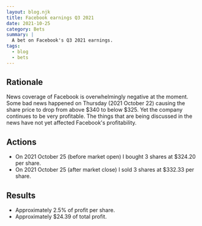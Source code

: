 ```yaml
---
layout: blog.njk
title: Facebook earnings Q3 2021
date: 2021-10-25
category: Bets
summary: |
  A bet on Facebook's Q3 2021 earnings.
tags:
  - blog
  - bets
---
```


## Rationale

News coverage of Facebook is overwhelmingly negative at the moment.
Some bad news happened on Thursday (2021 October 22) causing the share
price to drop from above $340 to below $325. Yet the company continues to be
very profitable. The things that are being discussed in the news have
not yet affected Facebook's profitability.

## Actions

* On 2021 October 25 (before market open) I bought 3 shares at $324.20
  per share.
* On 2021 October 25 (after market close) I sold 3 shares at $332.33
  per share.

## Results

* Approximately 2.5% of profit per share.
* Approximately $24.39 of total profit.
